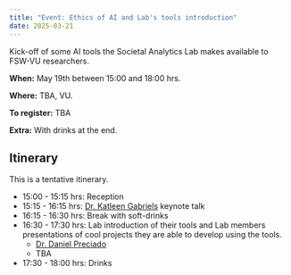```yaml
---
title: "Event: Ethics of AI and Lab's tools introduction"
date: 2025-03-21
---
```


Kick-off of some AI tools the Societal Analytics Lab makes available to FSW-VU researchers.

**When:** May 19th between 15:00 and 18:00 hrs.

**Where:** TBA, VU.

**To register:** TBA

**Extra:** With drinks at the end.

## Itinerary

This is a tentative itinerary.

* 15:00 - 15:15 hrs: Reception
* 15:15 - 16:15 hrs: [Dr. Katleen Gabriels](https://www.maastrichtuniversity.nl/nl/k-gabriels) keynote talk
* 16:15 - 16:30 hrs: Break with soft-drinks
* 16:30 - 17:30 hrs: Lab introduction of their tools and Lab members presentations of cool projects they are able to develop using the tools.
  * [Dr. Daniel Preciado](https://research.vu.nl/en/persons/daniel-preciado-vanegas)
  * TBA
* 17:30 - 18:00 hrs: Drinks
